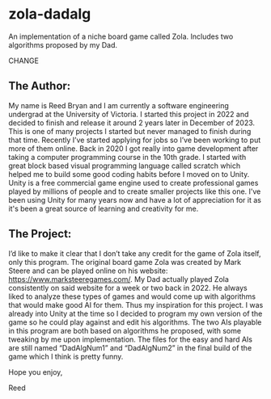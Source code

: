 # zola-dadalg
An implementation of a niche board game called Zola. Includes two algorithms proposed by my Dad.

CHANGE

## **The Author:**
My name is Reed Bryan and I am currently a software engineering undergrad at the University of Victoria.
I started this project in 2022 and decided to finish and release it around 2 years later in December of 2023.
This is one of many projects I started but never managed to finish during that time.
Recently I’ve started applying for jobs so I’ve been working to put more of them online.
Back in 2020 I got really into game development after taking a computer programming course in the 10th grade.
I started with great block based visual programming language called scratch which helped me to build some good coding habits before I moved on to Unity.
Unity is a free commercial game engine used to create professional games played by millions of people and to create smaller projects like this one.
I’ve been using Unity for many years now and have a lot of appreciation for it as it's been a great source of learning and creativity for me.

## **The Project:**
I’d like to make it clear that I don’t take any credit for the game of Zola itself, only this program.
The original board game Zola was created by Mark Steere and can be played online on his website: <https://www.marksteeregames.com/>.
My Dad actually played Zola consistently on said website for a week or two back in 2022.
He always liked to analyze these types of games and would come up with algorithms that would make good AI for them.
Thus my inspiration for this project.
I was already into Unity at the time so I decided to program my own version of the game so he could play against and edit his algorithms.
The two AIs playable in this program are both based on algorithms he proposed, with some tweaking by me upon implementation.
The files for the easy and hard AIs are still named “DadAlgNum1” and “DadAlgNum2” in the final build of the game which I think is pretty funny.

Hope you enjoy,

Reed